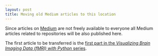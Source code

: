 ```yaml
---
layout: post
title: Moving old Medium articles to this location
---
```


Since articles on [Medium](https://carstenklein.medium.com/) are not freely available to everyone all Medium articles related to repositories will be also published here.

The first article to be transferred is the [first part in the *Visualizing Brain Imaging Data (fMRI) with Python* series](https://medium.com/coinmonks/visualizing-brain-imaging-data-fmri-with-python-e1d0358d9dba).
